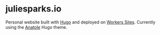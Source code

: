 # juliesparks.io

Personal website built with [Hugo](https://gohugo.io/) and deployed on [Workers Sites](https://workers.cloudflare.com/sites). 
Currently using the [Anatole](https://themes.gohugo.io/anatole/) Hugo theme.
